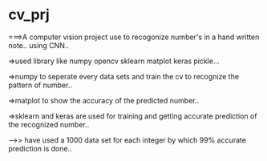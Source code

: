 # cv_prj
===>A computer vision project use to recogonize number's in a hand written note.. using CNN..

=>used library like numpy opencv sklearn matplot keras pickle...

=>numpy to seperate every data sets and train the cv to recognize the pattern of number..

=>matplot to show the accuracy of the predicted number..

=>sklearn and keras are used for training and getting accurate prediction of the recognized number.. 


-->> have used a 1000 data set for each integer by which 99% accurate prediction is done..
